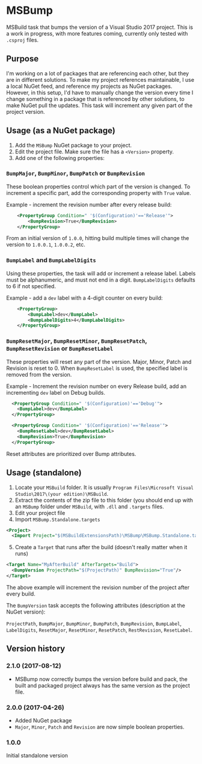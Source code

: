 # MSBump
MSBuild task that bumps the version of a Visual Studio 2017 project.
This is a work in progress, with more features coming, currently only tested with `.csproj` files.

## Purpose

I'm working on a lot of packages that are referencing each other, but they are in different solutions.
To make my project references maintainable, I use a local NuGet feed, and reference my projects as NuGet packages.
However, in this setup, I'd have to manually change the version every time I change something in a package
that is referenced by other solutions, to make NuGet pull the updates. This task will increment any given
part of the project version.

## Usage (as a NuGet package)

1. Add the `MSBump` NuGet package to your project.
2. Edit the project file. Make sure the file has a `<Version>` property.
3. Add one of the following properties:

### `BumpMajor`, `BumpMinor`, `BumpPatch` or `BumpRevision`
These boolean properties control which part of the version is changed. 
To increment a specific part, add the corresponding property with `True` value.

Example - increment the revision number after every release build:
```xml
    <PropertyGroup Condition=" '$(Configuration)'=='Release'">
        <BumpRevision>True</BumpRevision>
    </PropertyGroup>
```
From an initial version of `1.0.0`, hitting build multiple times will change the version to `1.0.0.1`, `1.0.0.2`, etc.

### `BumpLabel` and `BumpLabelDigits`
Using these properties, the task will add or increment a release label. Labels must be alphanumeric, and must not end in a digit. `BumpLabelDigits` defaults to 6 if not specified.

Example - add a `dev` label with a 4-digit counter on every build:
```xml
    <PropertyGroup>
        <BumpLabel>dev</BumpLabel>
        <BumpLabelDigits>4</BumpLabelDigits>
    </PropertyGroup>   
```

### `BumpResetMajor`, `BumpResetMinor`, `BumpResetPatch`, `BumpResetRevision` or `BumpResetLabel`

These properties will reset any part of the version. Major, Minor, Patch and Revision is reset to 0. When `BumpResetLabel` is used, the specified label is removed from the version.

Example - Increment the revision number on every Release build, add an incrementing `dev` label on Debug builds.
```xml
  <PropertyGroup Condition=" '$(Configuration)'=='Debug'">
    <BumpLabel>dev</BumpLabel>
  </PropertyGroup>

  <PropertyGroup Condition=" '$(Configuration)'=='Release'">
    <BumpResetLabel>dev</BumpResetLabel>
    <BumpRevision>True</BumpRevision>
  </PropertyGroup>
```

Reset attributes are prioritized over Bump attributes.

## Usage (standalone)

1. Locate your `MSBuild` folder. It is usually `Program Files\Microsoft Visual Studio\2017\(your edition)\MSBuild`.
2. Extract the contents of the zip file to this folder (you should end up with an `MSBump` folder under `MSBuild`, with `.dll` and `.targets` files.
3. Edit your project file
4. Import `MSBump.Standalone.targets`

```xml
<Project>
  <Import Project="$(MSBuildExtensionsPath)\MSBump\MSBump.Standalone.targets" />
```

5. Create a `Target` that runs after the build (doesn't really matter when it runs)

```xml
<Target Name="MyAfterBuild" AfterTargets="Build">
  <BumpVersion ProjectPath="$(ProjectPath)" BumpRevision="True"/>
</Target>
```
The above example will increment the revision number of the project after every build.

The `BumpVersion` task accepts the following attributes (description at the NuGet version):

`ProjectPath`, `BumpMajor`, `BumpMinor`, `BumpPatch`, `BumpRevision`, `BumpLabel`, `LabelDigits`, `ResetMajor`, `ResetMinor`, `ResetPatch`, `RestRevision`, `ResetLabel`.

## Version history

### 2.1.0 (2017-08-12)

* MSBump now correctly bumps the version before build and pack, the built and packaged project always has the same version as the project file.

### 2.0.0 (2017-04-26)

* Added NuGet package
* `Major`, `Minor`, `Patch` and `Revision` are now simple boolean properties.

### 1.0.0
Initial standalone version
